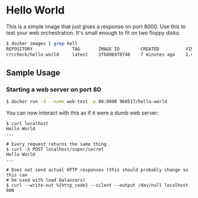 Hello World
===========

This is a simple image that just gives a response on port 8000. Use this to
test your web orchestration. It's small enough to fit on two floppy disks:

```bash
$ docker images | grep hell
REPOSITORY               TAG       IMAGE ID        CREATED          VIRTUAL SIZE
crccheck/hello-world     latest    3fb806978748    7 minutes ago    2.434 MB
```


Sample Usage
------------

### Starting a web server on port 80

```bash
$ docker run -d --name web-test -p 80:8000 960517/hello-world
```

You can now interact with this as if it were a dumb web server:
```
$ curl localhost
Hello World
...

# Every request returns the same thing
$ curl -X POST localhost/super/secret
Hello World
...

# Does not send actual HTTP responses (this should probably change so this can
# be used with load balancers)
$ curl --write-out %{http_code} --silent --output /dev/null localhost
000
```
